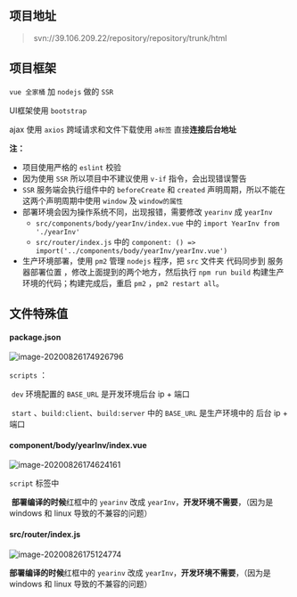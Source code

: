 ## 项目地址

> ​	svn://39.106.209.22/repository/repository/trunk/html

## 项目框架

`vue 全家桶` 加 `nodejs` 做的 `SSR`

UI框架使用 `bootstrap`

ajax 使用 `axios` 跨域请求和文件下载使用 `a标签` 直接**连接后台地址**

**注：**

- 项目使用严格的 `eslint` 校验
- 因为使用 `SSR` 所以项目中不建议使用 `v-if` 指令，会出现错误警告
- `SSR` 服务端会执行组件中的 `beforeCreate` 和 `created` 声明周期，所以不能在这两个声明周期中使用 `window` 及 `window的属性`
- 部署环境会因为操作系统不同，出现报错，需要修改 `yearinv` 成 `yearInv`
    - `src/components/body/yearInv/index.vue` 中的 `import YearInv from './yearInv' `
    - `src/router/index.js` 中的  `component: () =>  import('../components/body/yearInv/yearInv.vue')`
- 生产环境部署，使用 `pm2` 管理 `nodejs` 程序，把 `src` 文件夹 代码同步到 服务器部署位置 ，修改上面提到的两个地方，然后执行 `npm run build` 构建生产环境的代码；构建完成后，重启 `pm2` ，`pm2 restart all`。

## 文件特殊值

#### package.json

![image-20200826174926796](C:\Users\admin\AppData\Roaming\Typora\typora-user-images\image-20200826174926796.png)

 `scripts` ：

​				 `dev` 环境配置的 `BASE_URL` 是开发环境后台 ip + 端口

​				`start` 、`build:client`、`build:server` 中的 `BASE_URL` 是生产环境中的 后台 ip + 端口

#### component/body/yearInv/index.vue

![image-20200826174624161](https://raw.githubusercontent.com/wukang0718/mdImage/master/images/202008/26/174625-992473.png?token=AKCNZH42ACI7Z5ULLW2QOES7IYX3G)

`script` 标签中

​					**部署编译的时候**红框中的 `yearinv` 改成 `yearInv`，**开发环境不需要**，（因为是windows 和 linux 导致的不兼容的问题）

#### src/router/index.js

![image-20200826175124774](https://raw.githubusercontent.com/wukang0718/mdImage/master/images/202008/26/175127-821751.png?token=AKCNZH26DK7ISSIC4UG5QXK7IYYN6)

**部署编译的时候**红框中的 `yearinv` 改成 `yearInv`，**开发环境不需要**，（因为是windows 和 linux 导致的不兼容的问题）

 